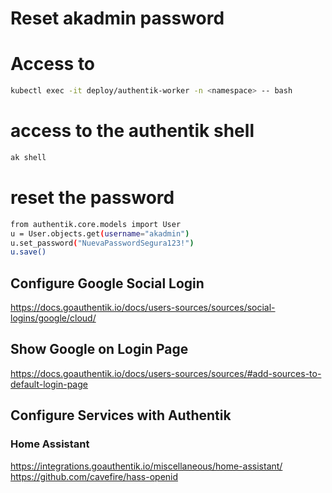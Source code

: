 # Reset akadmin password

# Access to 

```bash
kubectl exec -it deploy/authentik-worker -n <namespace> -- bash
```

# access to the authentik shell
```bash
ak shell
```

# reset the password
```bash
from authentik.core.models import User
u = User.objects.get(username="akadmin")
u.set_password("NuevaPasswordSegura123!")
u.save()
```


## Configure Google Social Login

https://docs.goauthentik.io/docs/users-sources/sources/social-logins/google/cloud/

## Show Google on Login Page

https://docs.goauthentik.io/docs/users-sources/sources/#add-sources-to-default-login-page


## Configure Services with Authentik

### Home Assistant

https://integrations.goauthentik.io/miscellaneous/home-assistant/
https://github.com/cavefire/hass-openid

